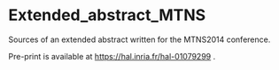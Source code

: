 Extended_abstract_MTNS
======================

Sources of an extended abstract written for the MTNS2014 conference.

Pre-print is available at https://hal.inria.fr/hal-01079299 .
